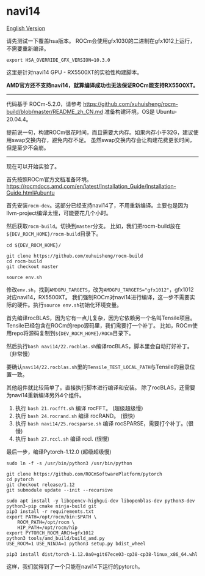 # navi14

[English Version](README.md)

请先测试一下覆盖hsa版本。
ROCm会使用gfx1030的二进制在gfx1012上运行，不需要重新编译。

```
export HSA_OVERRIDE_GFX_VERSION=10.3.0
```

这里是针对navi14 GPU - RX5500XT的实验性构建脚本。

**AMD官方还不支持navi14，就算编译成功也无法保证ROCm能支持RX5500XT。**

---

代码基于 ROCm-5.2.0，请参考 <https://github.com/xuhuisheng/rocm-build/blob/master/README_zh_CN.md> 准备构建环境，OS是 Ubuntu-20.04.4。

提前说一句，构建ROCm很花时间，而且需要大内存。如果内存小于32G，建议使用swap交换内存，避免内存不足。
虽然swap交换内存会让构建花费更长时间，但是至少不会崩。

---

现在可以开始实验了。

首先按照ROCm官方文档准备环境。<https://rocmdocs.amd.com/en/latest/Installation_Guide/Installation-Guide.html#ubuntu>

首先安装`rocm-dev`。这部分已经支持navi14了，不用重新编译。主要也是因为llvm-project编译太慢，可能要花几个小时。

然后获取`rocm-build`。切换到`master`分支。
比如，我们把rocm-build放在`${DEV_ROCM_HOME}/rocm-build`目录下。

```
cd ${DEV_ROCM_HOME}/

git clone https://github.com/xuhuisheng/rocm-build
cd rocm-build
git checkout master

source env.sh

```

修改`env.sh`，找到`AMDGPU_TARGETS`，改为`AMDGPU_TARGETS="gfx1012"`，gfx1012对应navi14，RX5500XT。
我们强制ROCm对navi14进行编译，这一步不需要实际的硬件。执行`source env.sh`初始化环境变量。

首先编译rocBLAS，因为它有一点儿复杂，因为它依赖另一个名叫Tensile项目。Tensile已经包含在ROCm的repo源码里，我们需要打一个补丁。
比如，ROCm使用repo将源码复制到`${DEV_ROCM_HOME}/ROCm`目录下。

然后执行`bash navi14/22.rocblas.sh`编译rocBLAS，脚本里会自动打好补丁。（非常慢）

要确认`navi14/22.rocblas.sh`里的`Tensile_TEST_LOCAL_PATH`与Tensile的目录位置一致。

其他组件就比较简单了。直接执行脚本进行编译和安装。
除了rocBLAS，还需要为navi14重新编译另外4个组件。

1. 执行 `bash 21.rocfft.sh` 编译 rocFFT。 (超级超级慢)
2. 执行 `bash 24.rocrand.sh` 编译 rocRAND。 (很快)
3. 执行 `bash navi14/25.rocsparse.sh` 编译 rocSPARSE，需要打个补丁。(很慢)
4. 执行 `bash 27.rccl.sh` 编译 rccl. (很慢)

最后一步，编译Pytorch-1.12.0 (超级超级慢)

```
sudo ln -f -s /usr/bin/python3 /usr/bin/python

git clone https://github.com/ROCmSoftwarePlatform/pytorch
cd pytorch
git checkout release/1.12
git submodule update --init --recursive

sudo apt install -y libopencv-highgui-dev libopenblas-dev python3-dev python3-pip cmake ninja-build git
pip3 install -r requirements.txt
export PATH=/opt/rocm/bin:$PATH \
    ROCM_PATH=/opt/rocm \
    HIP_PATH=/opt/rocm/hip
export PYTORCH_ROCM_ARCH=gfx1012
python3 tools/amd_build/build_amd.py
USE_ROCM=1 USE_NINJA=1 python3 setup.py bdist_wheel

pip3 install dist/torch-1.12.0a0+git67ece03-cp38-cp38-linux_x86_64.whl

```

这样，我们就得到了一个只能在navi14下运行的pytorch。
